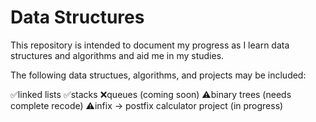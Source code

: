 # Data Structures
This repository is intended to document my progress as I learn data structures and algorithms and aid me in my studies.

The following data structues, algorithms, and projects may be included:

✅linked lists
✅stacks
❌queues (coming soon)
⚠️binary trees (needs complete recode)
⚠️infix -> postfix calculator project (in progress)